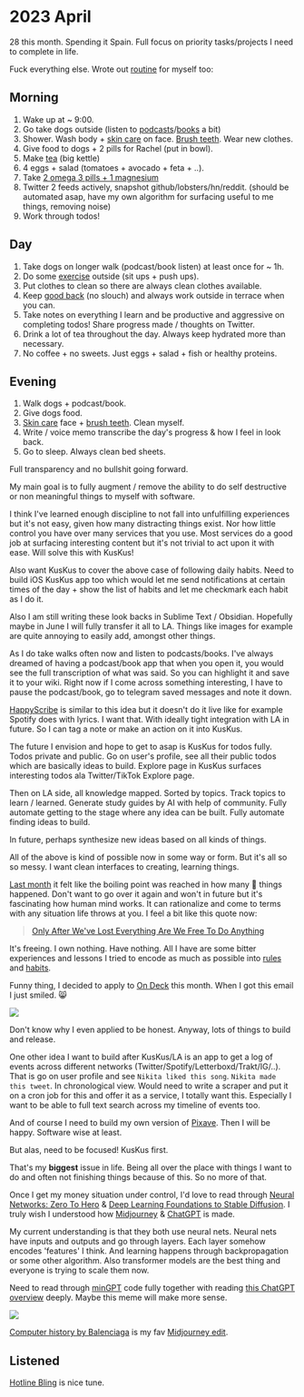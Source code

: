 # 2023 April

28 this month. Spending it Spain. Full focus on priority tasks/projects I need to complete in life.

Fuck everything else. Wrote out [routine](../../focusing/processes.md) for myself too:

## Morning

1. Wake up at ~ 9:00.
2. Go take dogs outside (listen to [podcasts](../../podcasts/podcasts.md)/[books](../../books/books.md) a bit)
3. Shower. Wash body + [skin care](../../health/skin-care.md) on face. [Brush teeth](../../health/teeth.md). Wear new clothes.
4. Give food to dogs + 2 pills for Rachel (put in bowl).
5. Make [tea](../../health/nutrition/drinks/tea.md) (big kettle)
6. 4 eggs + salad (tomatoes + avocado + feta + ..).
7. Take [2 omega 3 pills + 1 magnesium](../../health/nutrition/supplements.md)
8. Twitter 2 feeds actively, snapshot github/lobsters/hn/reddit. (should be automated asap, have my own algorithm for surfacing useful to me things, removing noise)
9. Work through todos!

## Day

1. Take dogs on longer walk (podcast/book listen) at least once for ~ 1h.
2. Do some [exercise](../../fitness/exercises.md) outside (sit ups + push ups).
3. Put clothes to clean so there are always clean clothes available.
4. Keep [good back](../../health/ergonomics.md) (no slouch) and always work outside in terrace when you can.
5. Take notes on everything I learn and be productive and aggressive on completing todos! Share progress made / thoughts on Twitter.
6. Drink a lot of tea throughout the day. Always keep hydrated more than necessary.
7. No coffee + no sweets. Just eggs + salad + fish or healthy proteins.

## Evening

1. Walk dogs + podcast/book.
2. Give dogs food.
3. [Skin care](../../health/skin-care.md) face + [brush teeth](../../health/teeth.md). Clean myself.
4. Write / voice memo transcribe the day's progress & how I feel in look back.
5. Go to sleep. Always clean bed sheets.

Full transparency and no bullshit going forward.

My main goal is to fully augment / remove the ability to do self destructive or non meaningful things to myself with software.

I think I've learned enough discipline to not fall into unfulfilling experiences but it's not easy, given how many distracting things exist. Nor how little control you have over many services that you use. Most services do a good job at surfacing interesting content but it's not trivial to act upon it with ease. Will solve this with KusKus!

Also want KusKus to cover the above case of following daily habits. Need to build iOS KusKus app too which would let me send notifications at certain times of the day + show the list of habits and let me checkmark each habit as I do it.

Also I am still writing these look backs in Sublime Text / Obsidian. Hopefully maybe in June I will fully transfer it all to LA. Things like images for example are quite annoying to easily add, amongst other things.

As I do take walks often now and listen to podcasts/books. I've always dreamed of having a podcast/book app that when you open it, you would see the full transcription of what was said. So you can highlight it and save it to your wiki. Right now if I come across something interesting, I have to pause the podcast/book, go to telegram saved messages and note it down.

[HappyScribe](https://www.happyscribe.com/public) is similar to this idea but it doesn't do it live like for example Spotify does with lyrics. I want that. With ideally tight integration with LA in future. So I can tag a note or make an action on it into KusKus.

The future I envision and hope to get to asap is KusKus for todos fully. Todos private and public. Go on user's profile, see all their public todos which are basically ideas to build. Explore page in KusKus surfaces interesting todos ala Twitter/TikTok Explore page.

Then on LA side, all knowledge mapped. Sorted by topics. Track topics to learn / learned. Generate study guides by AI with help of community. Fully automate getting to the stage where any idea can be built. Fully automate finding ideas to build.

In future, perhaps synthesize new ideas based on all kinds of things.

All of the above is kind of possible now in some way or form. But it's all so so messy. I want clean interfaces to creating, learning things.

[Last month](2023-march.md) it felt like the boiling point was reached in how many 💩 things happened. Don't want to go over it again and won't in future but it's fascinating how human mind works. It can rationalize and come to terms with any situation life throws at you. I feel a bit like this quote now:

> [Only After We've Lost Everything Are We Free To Do Anything](https://www.youtube.com/watch?v=pzJOduVHxoQ)

It's freeing. I own nothing. Have nothing. All I have are some bitter experiences and lessons I tried to encode as much as possible into [rules](../../focusing/rules.md) and [habits](../../focusing/habits.md).

Funny thing, I decided to apply to [On Deck](https://www.beondeck.com/) this month. When I got this email I just smiled. 😸

![](https://images.nikiv.dev/on-deck-fail-23.png)

Don't know why I even applied to be honest. Anyway, lots of things to build and release.

One other idea I want to build after KusKus/LA is an app to get a log of events across different networks (Twitter/Spotify/Letterboxd/Trakt/IG/..). That is go on user profile and see `Nikita liked this song`. `Nikita made this tweet`. In chronological view. Would need to write a scraper and put it on a cron job for this and offer it as a service, I totally want this. Especially I want to be able to full text search across my timeline of events too.

And of course I need to build my own version of [Pixave](http://pixave.softwar.io/). Then I will be happy. Software wise at least.

But alas, need to be focused! KusKus first.

That's my **biggest** issue in life. Being all over the place with things I want to do and often not finishing things because of this. So no more of that.

Once I get my money situation under control, I'd love to read through [Neural Networks: Zero To Hero](https://karpathy.ai/zero-to-hero.html) & [Deep Learning Foundations to Stable Diffusion](https://course.fast.ai/Lessons/part2.html). I truly wish I understood how [Midjourney](https://www.midjourney.com/) & [ChatGPT](../../machine-learning/chatgpt.md) is made.

My current understanding is that they both use neural nets. Neural nets have inputs and outputs and go through layers. Each layer somehow encodes 'features' I think. And learning happens through backpropagation or some other algorithm. Also transformer models are the best thing and everyone is trying to scale them now.

Need to read through [minGPT](https://github.com/karpathy/minGPT) code fully together with reading [this ChatGPT overview](https://writings.stephenwolfram.com/2023/02/what-is-chatgpt-doing-and-why-does-it-work/) deeply. Maybe this meme will make more sense.

![](https://i.redd.it/n9fgba8b0qr01.png)

[Computer history by Balenciaga](https://twitter.com/azlenelza/status/1644789222082244613) is my fav [Midjourney edit](https://www.youtube.com/watch?v=TGD8zKvRxc4).

## Listened

[Hotline Bling](https://open.spotify.com/track/3xJS0zIe58OsNAo5A0YpXX) is nice tune.
